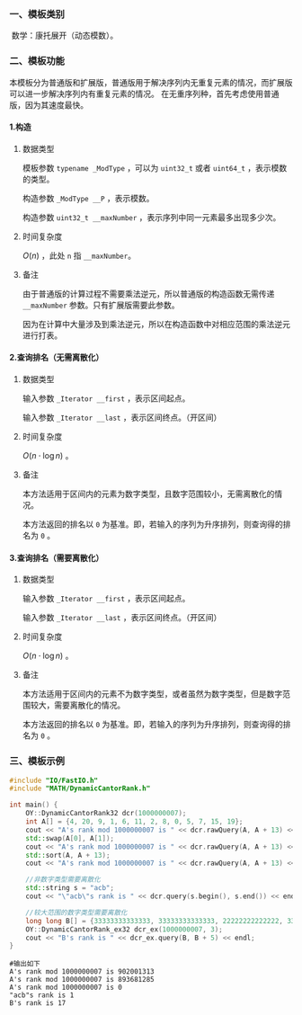 ### 一、模板类别

​	数学：康托展开（动态模数）。

### 二、模板功能

   本模板分为普通版和扩展版，普通版用于解决序列内无重复元素的情况，而扩展版可以进一步解决序列内有重复元素的情况。
   在无重序列种，首先考虑使用普通版，因为其速度最快。

#### 1.构造

1. 数据类型

   模板参数 `typename _ModType` ，可以为 `uint32_t` 或者 `uint64_t` ，表示模数的类型。

   构造参数 `_ModType __P` ，表示模数。

   构造参数 `uint32_t __maxNumber` ，表示序列中同一元素最多出现多少次。

2. 时间复杂度

   $O(n)$ ，此处 `n` 指 `__maxNumber`。

3. 备注

   由于普通版的计算过程不需要乘法逆元，所以普通版的构造函数无需传递 `__maxNumber` 参数。只有扩展版需要此参数。

   因为在计算中大量涉及到乘法逆元，所以在构造函数中对相应范围的乘法逆元进行打表。

#### 2.查询排名（无需离散化）

1. 数据类型

   输入参数 `_Iterator __first` ，表示区间起点。

   输入参数 `_Iterator __last` ，表示区间终点。（开区间）

2. 时间复杂度

   $O(n\cdot\log n)$ 。

3. 备注

   本方法适用于区间内的元素为数字类型，且数字范围较小，无需离散化的情况。

   本方法返回的排名以 `0` 为基准。即，若输入的序列为升序排列，则查询得的排名为 `0` 。

#### 3.查询排名（需要离散化）

1. 数据类型

   输入参数 `_Iterator __first` ，表示区间起点。

   输入参数 `_Iterator __last` ，表示区间终点。（开区间）

2. 时间复杂度

   $O(n\cdot\log n)$ 。

3. 备注

   本方法适用于区间内的元素不为数字类型，或者虽然为数字类型，但是数字范围较大，需要离散化的情况。

   本方法返回的排名以 `0` 为基准。即，若输入的序列为升序排列，则查询得的排名为 `0` 。

### 三、模板示例

```c++
#include "IO/FastIO.h"
#include "MATH/DynamicCantorRank.h"

int main() {
    OY::DynamicCantorRank32 dcr(1000000007);
    int A[] = {4, 20, 9, 1, 6, 11, 2, 8, 0, 5, 7, 15, 19};
    cout << "A's rank mod 1000000007 is " << dcr.rawQuery(A, A + 13) << endl;
    std::swap(A[0], A[1]);
    cout << "A's rank mod 1000000007 is " << dcr.rawQuery(A, A + 13) << endl;
    std::sort(A, A + 13);
    cout << "A's rank mod 1000000007 is " << dcr.rawQuery(A, A + 13) << endl;

    //非数字类型需要离散化
    std::string s = "acb";
    cout << "\"acb\"s rank is " << dcr.query(s.begin(), s.end()) << endl;

    //较大范围的数字类型需要离散化
    long long B[] = {33333333333333, 33333333333333, 22222222222222, 33333333333333, 11111111111111};
    OY::DynamicCantorRank_ex32 dcr_ex(1000000007, 3);
    cout << "B's rank is " << dcr_ex.query(B, B + 5) << endl;
}
```

```
#输出如下
A's rank mod 1000000007 is 902001313
A's rank mod 1000000007 is 893681285
A's rank mod 1000000007 is 0
"acb"s rank is 1
B's rank is 17

```

